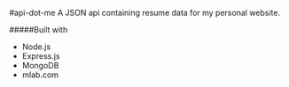 #api-dot-me
A JSON api containing resume data for my personal website.

#####Built with
- Node.js
- Express.js
- MongoDB
- mlab.com
